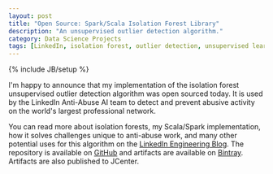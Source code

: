 ```yaml
---
layout: post
title: "Open Source: Spark/Scala Isolation Forest Library"
description: "An unsupervised outlier detection algorithm."
category: Data Science Projects
tags: [LinkedIn, isolation forest, outlier detection, unsupervised learning, machine learning, spark, scala]
---
```

{% include JB/setup %}

I'm happy to announce that my implementation of the isolation forest unsupervised outlier detection algorithm was open sourced today.
It is used by the LinkedIn Anti-Abuse AI team to detect and prevent abusive activity on the world's largest professional network.

You can read more about isolation forests, my Scala/Spark implementation, how it solves challenges unique to anti-abuse work, and many other potential uses for this algorithm on the [LinkedIn Engineering Blog](https://engineering.linkedin.com/blog/2019/isolation-forest).
The repository is available on [GitHub](https://github.com/linkedin/isolation-forest) and artifacts are available on [Bintray](https://bintray.com/linkedin/maven/isolation-forest).
Artifacts are also published to JCenter.

